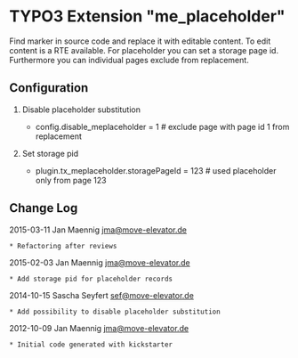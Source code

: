 # TYPO3 Extension "me_placeholder"

Find marker in source code and replace it with editable content. To edit content is a RTE available. For placeholder you can set a storage page id. Furthermore you can individual pages exclude from replacement.

## Configuration

1. Disable placeholder substitution
	* config.disable_meplaceholder = 1 # exclude page with page id 1 from replacement

2. Set storage pid
	* plugin.tx_meplaceholder.storagePageId = 123 # used placeholder only from page 123

## Change Log

2015-03-11  Jan Maennig  <jma@move-elevator.de>

	* Refactoring after reviews

2015-02-03  Jan Maennig  <jma@move-elevator.de>

	* Add storage pid for placeholder records

2014-10-15  Sascha Seyfert  <sef@move-elevator.de>

	* Add possibility to disable placeholder substitution

2012-10-09  Jan Maennig  <jma@move-elevator.de>

	* Initial code generated with kickstarter